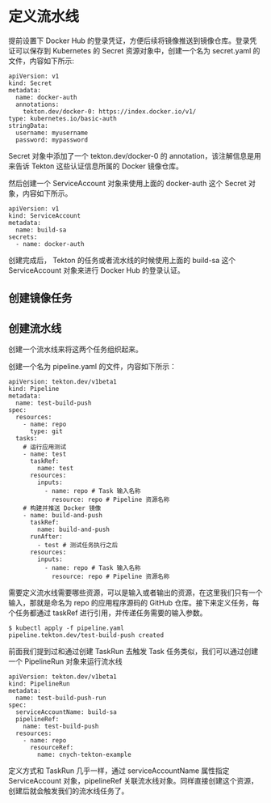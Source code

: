 # 定义流水线

提前设置下 Docker Hub 的登录凭证，方便后续将镜像推送到镜像仓库。登录凭证可以保存到 Kubernetes 的 Secret 资源对象中，创建一个名为 secret.yaml 的文件，内容如下所示:

```
apiVersion: v1
kind: Secret
metadata:
  name: docker-auth
  annotations:
    tekton.dev/docker-0: https://index.docker.io/v1/
type: kubernetes.io/basic-auth
stringData:
  username: myusername
  password: mypassword
```

Secret 对象中添加了一个 tekton.dev/docker-0 的 annotation，该注解信息是用来告诉 Tekton 这些认证信息所属的 Docker 镜像仓库。

然后创建一个 ServiceAccount 对象来使用上面的 docker-auth 这个 Secret 对象，内容如下所示。

```
apiVersion: v1
kind: ServiceAccount
metadata:
  name: build-sa
secrets:
  - name: docker-auth
```

创建完成后， Tekton 的任务或者流水线的时候使用上面的 build-sa 这个 ServiceAccount 对象来进行 Docker Hub 的登录认证。

## 创建镜像任务


## 创建流水线

创建一个流水线来将这两个任务组织起来。

创建一个名为 pipeline.yaml 的文件，内容如下所示：
```
apiVersion: tekton.dev/v1beta1
kind: Pipeline
metadata:
  name: test-build-push
spec:
  resources:
    - name: repo
      type: git
  tasks:
    # 运行应用测试
    - name: test
      taskRef:
        name: test
      resources:
        inputs:
          - name: repo # Task 输入名称
            resource: repo # Pipeline 资源名称
    # 构建并推送 Docker 镜像
    - name: build-and-push
      taskRef:
        name: build-and-push
      runAfter:
        - test # 测试任务执行之后
      resources:
        inputs:
          - name: repo # Task 输入名称
            resource: repo # Pipeline 资源名称
```

需要定义流水线需要哪些资源，可以是输入或者输出的资源，在这里我们只有一个输入，那就是命名为 repo 的应用程序源码的 GitHub 仓库。接下来定义任务，每个任务都通过 taskRef 进行引用，并传递任务需要的输入参数。

```
$ kubectl apply -f pipeline.yaml
pipeline.tekton.dev/test-build-push created
```

前面我们提到过和通过创建 TaskRun 去触发 Task 任务类似，我们可以通过创建一个 PipelineRun 对象来运行流水线

```
apiVersion: tekton.dev/v1beta1
kind: PipelineRun
metadata:
  name: test-build-push-run
spec:
  serviceAccountName: build-sa
  pipelineRef:
    name: test-build-push
  resources:
    - name: repo
      resourceRef:
        name: cnych-tekton-example
```

定义方式和 TaskRun 几乎一样，通过 serviceAccountName 属性指定 ServiceAccount 对象，pipelineRef 关联流水线对象。同样直接创建这个资源，创建后就会触发我们的流水线任务了。

